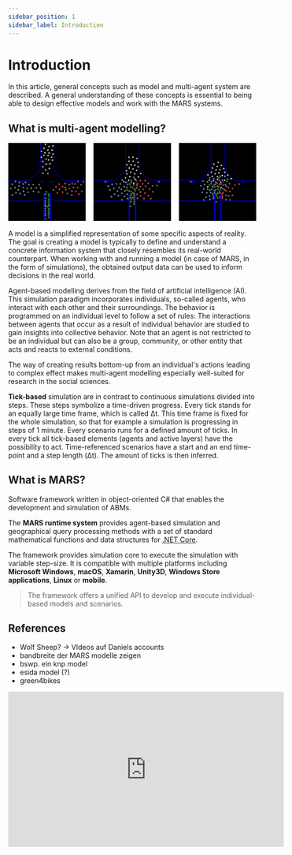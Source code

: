 ```yaml
---
sidebar_position: 1
sidebar_label: Introduction
---
```


# Introduction

In this article, general concepts such as model and multi-agent system are described. A general understanding of these concepts is essential to being able to design effective models and work with the MARS systems.


## What is multi-agent modelling?

![](pedestrian_enlarged.png)

A model is a simplified representation of some specific aspects of reality. The goal is creating a model is typically to define and understand a concrete information system that closely resembles its real-world counterpart. When working with and running a model (in case of MARS, in the form of simulations), the obtained output data can be used to inform decisions in the real world. 

Agent-based modelling derives from the field of artificial intelligence (AI). This simulation paradigm incorporates individuals, so-called agents, who interact with each other and their surroundings. The behavior is programmed on an individual level to follow a set of rules: The interactions between agents that occur as a result of individual behavior are studied to gain insights into collective behavior. Note that an agent is not restricted to be an individual but can also be a group, community, or other entity that acts and reacts to external conditions.

The way of creating results bottom-up from an individual's actions leading to complex effect makes multi-agent modelling especially well-suited for research in the social sciences.

**Tick-based** simulation are in contrast to continuous simulations divided into steps. These steps symbolize a time-driven progress. Every tick stands for an equally large time frame, which is called Δt. This time frame is fixed for the whole simulation, so that for example a simulation is progressing in steps of 1 minute. Every scenario runs for a defined amount of ticks. In every tick all tick-based elements (agents and active layers) have the possibility to act. Time-referenced scenarios have a start and an end time-point and a step length (Δt). The amount of ticks is then inferred.

## What is MARS?

Software framework written in object-oriented C# that enables the development and simulation of ABMs.

The **MARS runtime system** provides agent-based simulation and geographical query processing methods with a set of standard mathematical functions and data structures for [.NET Core](https://dotnet.microsoft.com/download/dotnet-core/3.1).

The framework provides simulation core to execute the simulation with variable step-size. It is compatible with multiple platforms including **Microsoft Windows**, **macOS**, **Xamarin**, **Unity3D**, **Windows Store applications**, **Linux** or **mobile**.

> The framework offers a unified API to develop and execute individual-based models and scenarios. 


## References 

- Wolf Sheep? -> VIdeos auf Daniels accounts
- bandbreite der MARS modelle zeigen
- bswp. ein knp model
- esida model (?)
- green4bikes

<iframe width="560" height="315" src="https://www.youtube.com/embed/geu-ipLQTiI" title="YouTube video player" frameborder="0" allow="accelerometer; autoplay; clipboard-write; encrypted-media; gyroscope; picture-in-picture; web-share" allowfullscreen></iframe>